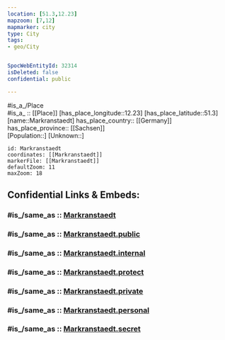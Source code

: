 ```yaml
---
location: [51.3,12.23] 
mapzoom: [7,12] 
mapmarker: city 
type: City
tags:
- geo/City


SpocWebEntityId: 32314
isDeleted: false
confidential: public

---
```

#is_a_/Place  
#is_a_ :: [[Place]] 
[has_place_longitude::12.23] 
[has_place_latitude::51.3] 
[name::Markranstaedt] 
has_place_country:: [[Germany]]  
has_place_province:: [[Sachsen]]  
[Population::] 
[Unknown::] 


```leaflet
id: Markranstaedt
coordinates: [[Markranstaedt]] 
markerFile: [[Markranstaedt]] 
defaultZoom: 11 
maxZoom: 18
```


## Confidential Links & Embeds: 

### #is_/same_as :: [Markranstaedt](/_Standards/Earth/Continent/Europe/Europe~Central/Germany/Germany~East/Sachsen/counties~Sachsen/Leipzig/cities~Leipzig/Markranstädt/City/Markranstaedt.md) 

### #is_/same_as :: [Markranstaedt.public](/_public/Earth/Continent/Europe/Europe~Central/Germany/Germany~East/Sachsen/counties~Sachsen/Leipzig/cities~Leipzig/Markranstädt/City/Markranstaedt.public.md) 

### #is_/same_as :: [Markranstaedt.internal](/_internal/Earth/Continent/Europe/Europe~Central/Germany/Germany~East/Sachsen/counties~Sachsen/Leipzig/cities~Leipzig/Markranstädt/City/Markranstaedt.internal.md) 

### #is_/same_as :: [Markranstaedt.protect](/_protect/Earth/Continent/Europe/Europe~Central/Germany/Germany~East/Sachsen/counties~Sachsen/Leipzig/cities~Leipzig/Markranstädt/City/Markranstaedt.protect.md) 

### #is_/same_as :: [Markranstaedt.private](/_private/Earth/Continent/Europe/Europe~Central/Germany/Germany~East/Sachsen/counties~Sachsen/Leipzig/cities~Leipzig/Markranstädt/City/Markranstaedt.private.md) 

### #is_/same_as :: [Markranstaedt.personal](/_personal/Earth/Continent/Europe/Europe~Central/Germany/Germany~East/Sachsen/counties~Sachsen/Leipzig/cities~Leipzig/Markranstädt/City/Markranstaedt.personal.md) 

### #is_/same_as :: [Markranstaedt.secret](/_secret/Earth/Continent/Europe/Europe~Central/Germany/Germany~East/Sachsen/counties~Sachsen/Leipzig/cities~Leipzig/Markranstädt/City/Markranstaedt.secret.md)

